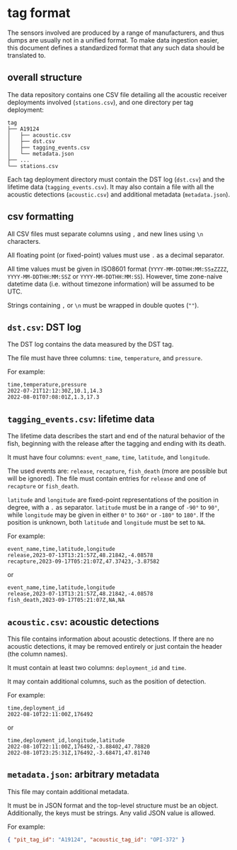 # tag format

The sensors involved are produced by a range of manufacturers, and thus dumps are usually not in a unified format. To make data ingestion easier, this document defines a standardized format that any such data should be translated to.

## overall structure

The data repository contains one CSV file detailing all the acoustic receiver deployments involved (`stations.csv`), and one directory per tag deployment:

```
tag
├── A19124
│   ├── acoustic.csv
│   ├── dst.csv
│   ├── tagging_events.csv
│   └── metadata.json
├── ...
└── stations.csv
```

Each tag deployment directory must contain the DST log (`dst.csv`) and the lifetime data (`tagging_events.csv`). It may also contain a file with all the acoustic detections (`acoustic.csv`) and additional metadata (`metadata.json`).

## csv formatting

All CSV files must separate columns using `,` and new lines using `\n` characters.

All floating point (or fixed-point) values must use `.` as a decimal separator.

All time values must be given in ISO8601 format (`YYYY-MM-DDTHH:MM:SS±ZZZZ`, `YYYY-MM-DDTHH:MM:SSZ` or `YYYY-MM-DDTHH:MM:SS`). However, time zone-naive datetime data (i.e. without timezone information) will be assumed to be UTC.

Strings containing `,` or `\n` must be wrapped in double quotes (`""`).

## `dst.csv`: DST log

The DST log contains the data measured by the DST tag.

The file must have three columns: `time`, `temperature`, and `pressure`.

For example:

```csv
time,temperature,pressure
2022-07-21T12:12:30Z,10.1,14.3
2022-08-01T07:08:01Z,1.3,17.3
```

## `tagging_events.csv`: lifetime data

The lifetime data describes the start and end of the natural behavior of the fish, beginning with the release after the tagging and ending with its death.

It must have four columns: `event_name`, `time`, `latitude`, and `longitude`.

The used events are: `release`, `recapture`, `fish_death` (more are possible but will be ignored). The file must contain entries for `release` and one of `recapture` or `fish_death`.

`latitude` and `longitude` are fixed-point representations of the position in degree, with a `.` as separator. `latitude` must be in a range of `-90°` to `90°`, while `longitude` may be given in either `0°` to `360°` or `-180°` to `180°`. If the position is unknown, both `latitude` and `longitude` must be set to `NA`.

For example:

```csv
event_name,time,latitude,longitude
release,2023-07-13T13:21:57Z,48.21842,-4.08578
recapture,2023-09-17T05:21:07Z,47.37423,-3.87582
```

or

```csv
event_name,time,latitude,longitude
release,2023-07-13T13:21:57Z,48.21842,-4.08578
fish_death,2023-09-17T05:21:07Z,NA,NA
```

## `acoustic.csv`: acoustic detections

This file contains information about acoustic detections. If there are
no acoustic detections, it may be removed entirely or just contain the header (the column names).

It must contain at least two columns: `deployment_id` and `time`.

It may contain additional columns, such as the position of detection.

For example:

```csv
time,deployment_id
2022-08-10T22:11:00Z,176492
```

or

```csv
time,deployment_id,longitude,latitude
2022-08-10T22:11:00Z,176492,-3.88402,47.78820
2022-08-10T23:25:31Z,176492,-3.68471,47.81740
```

## `metadata.json`: arbitrary metadata

This file may contain additional metadata.

It must be in JSON format and the top-level structure must be an object. Additionally, the keys must be strings. Any valid JSON value is allowed.

For example:

```json
{ "pit_tag_id": "A19124", "acoustic_tag_id": "OPI-372" }
```
